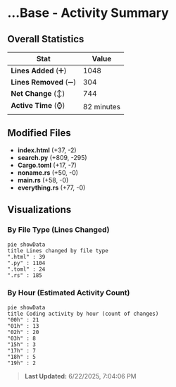 # ...Base - Activity Summary 

## Overall Statistics

| Stat                   | Value                                                             |
| ---------------------- | ----------------------------------------------------------------- |
| **Lines Added** (➕)   | 1048                                          |
| **Lines Removed** (➖) | 304                                        |
| **Net Change** (↕)    | 744                |
| **Active Time** (⌚)   | 82 minutes |


## Modified Files
- **index.html** (+37, -2)
- **search.py** (+809, -295)
- **Cargo.toml** (+17, -7)
- **noname.rs** (+50, -0)
- **main.rs** (+58, -0)
- **everything.rs** (+77, -0)

## Visualizations

### By File Type (Lines Changed)

```mermaid
pie showData
title Lines changed by file type
".html" : 39
".py" : 1104
".toml" : 24
".rs" : 185
```

### By Hour (Estimated Activity Count)

```mermaid
pie showData
title Coding activity by hour (count of changes)
"00h" : 21
"01h" : 13
"02h" : 20
"03h" : 8
"15h" : 3
"17h" : 7
"18h" : 5
"19h" : 2
```


> **Last Updated:** 6/22/2025, 7:04:06 PM